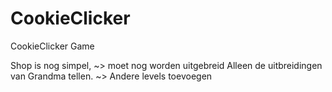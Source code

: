 # CookieClicker
CookieClicker Game

Shop is nog simpel, 
~> moet nog worden uitgebreid
Alleen de uitbreidingen van Grandma tellen.
~> Andere levels toevoegen
